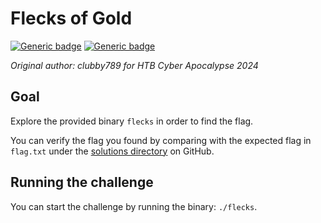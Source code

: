# Flecks of Gold

[![Generic badge](https://img.shields.io/badge/Type-Reversing-yellow.svg)](https://shields.io/)
[![Generic badge](https://img.shields.io/badge/Level-Hard-red.svg)](https://shields.io/)

*Original author: clubby789 for HTB Cyber Apocalypse 2024*

## Goal
Explore the provided binary `flecks` in order to find the flag.

You can verify the flag you found by comparing with the expected flag in
`flag.txt` under the [solutions directory](https://github.com/trailofbits/challenge-tasks/tree/main/solutions) on GitHub.

## Running the challenge
You can start the challenge by running the binary: `./flecks`.
